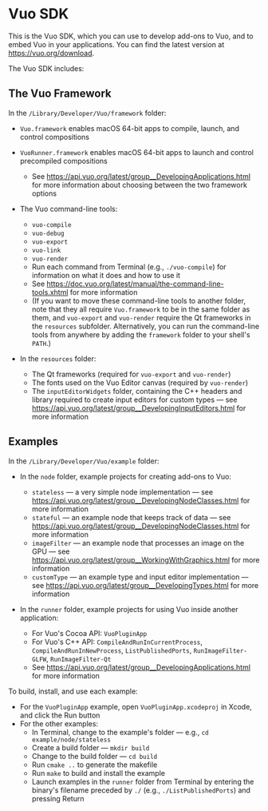 # Vuo SDK
This is the Vuo SDK, which you can use to develop add-ons to Vuo, and to embed Vuo in your applications.  You can find the latest version at <https://vuo.org/download>.

The Vuo SDK includes:

## The Vuo Framework
In the `/Library/Developer/Vuo/framework` folder:

   - `Vuo.framework` enables macOS 64-bit apps to compile, launch, and control compositions
   - `VuoRunner.framework` enables macOS 64-bit apps to launch and control precompiled compositions
      - See https://api.vuo.org/latest/group__DevelopingApplications.html for more information about choosing between the two framework options

   - The Vuo command-line tools:
      - `vuo-compile`
      - `vuo-debug`
      - `vuo-export`
      - `vuo-link`
      - `vuo-render`
      - Run each command from Terminal (e.g., `./vuo-compile`) for information on what it does and how to use it
      - See https://doc.vuo.org/latest/manual/the-command-line-tools.xhtml for more information
      - (If you want to move these command-line tools to another folder, note that they all require `Vuo.framework` to be in the same folder as them, and `vuo-export` and `vuo-render` require the Qt frameworks in the `resources` subfolder.  Alternatively, you can run the command-line tools from anywhere by adding the `framework` folder to your shell's `PATH`.)

   - In the `resources` folder:
      - The Qt frameworks (required for `vuo-export` and `vuo-render`)
      - The fonts used on the Vuo Editor canvas (required by `vuo-render`)
      - The `inputEditorWidgets` folder, containing the C++ headers and library required to create input editors for custom types — see https://api.vuo.org/latest/group__DevelopingInputEditors.html for more information

## Examples
In the `/Library/Developer/Vuo/example` folder:

   - In the `node` folder, example projects for creating add-ons to Vuo:
      - `stateless` — a very simple node implementation — see https://api.vuo.org/latest/group__DevelopingNodeClasses.html for more information
      - `stateful` — an example node that keeps track of data — see https://api.vuo.org/latest/group__DevelopingNodeClasses.html for more information
      - `imageFilter` — an example node that processes an image on the GPU — see https://api.vuo.org/latest/group__WorkingWithGraphics.html for more information
      - `customType` — an example type and input editor implementation — see https://api.vuo.org/latest/group__DevelopingTypes.html for more information

   - In the `runner` folder, example projects for using Vuo inside another application:
      - For Vuo's Cocoa API: `VuoPluginApp`
      - For Vuo's C++ API: `CompileAndRunInCurrentProcess`, `CompileAndRunInNewProcess`, `ListPublishedPorts`, `RunImageFilter-GLFW`, `RunImageFilter-Qt`
      - See https://api.vuo.org/latest/group__DevelopingApplications.html for more information

To build, install, and use each example:

   - For the `VuoPluginApp` example, open `VuoPluginApp.xcodeproj` in Xcode, and click the Run button
   - For the other examples:
      - In Terminal, change to the example's folder — e.g., `cd example/node/stateless`
      - Create a build folder — `mkdir build`
      - Change to the build folder — `cd build`
      - Run `cmake ..` to generate the makefile
      - Run `make` to build and install the example
      - Launch examples in the `runner` folder from Terminal by entering the binary's filename preceded by `./` (e.g., `./ListPublishedPorts`) and pressing Return
